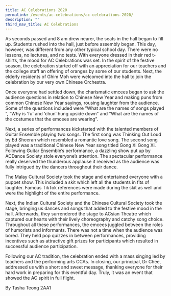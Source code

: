 ```yaml
---
title: AC Celebrations 2020
permalink: /events/ac-celebrations/ac-celebrations-2020/
description: ""
third_nav_title: AC Celebrations
---
```

As seconds passed and 8 am drew nearer, the seats in the hall began to fill up. Students rushed into the hall, just before assembly began. This day, however, was different from any other typical school day. There were no lessons, no lectures, and no tests. With everyone dressed in their red t-shirts, the mood for AC Celebrations was set. In the spirit of the festive season, the celebration started off with an appreciation for our teachers and the college staff an offering of oranges by some of our students. Next, the elderly residents of Ghim Moh were welcomed into the hall to join the celebration by our very own Chinese Orchestra.

  

Once everyone had settled down, the charismatic emcees began to ask the audience questions in relation to Chinese New Year and making puns from common Chinese New Year sayings, rousing laughter from the audience. Some of the questions included were ”What are the names of songs played “, “Why is ‘fu’ and ‘chun’ hung upside down” and “What are the names of the costumes that the emcees are wearing”.

  

Next, a series of performances kickstarted with the talented members of Guitar Ensemble playing two songs. The first song was Thinking Out Loud by Ed Sheeran which resembled a romantic love song. The second song played was a traditional Chinese New Year song titled Gong Xi Gong Xi. Following Guitar Ensemble’s performance, a dazzling show put up by ACDance Society stole everyone’s attention. The spectacular performance really deserved the thunderous applause it received as the audience was fully intrigued by the dancers throughout their dance.

  

The Malay Cultural Society took the stage and entertained everyone with a puppet show. This included a skit which left all the students in fits of laughter. Famous TikTok references were made during the skit as well and were the highlight of the entire performance.

  

Next, the Indian Cultural Society and the Chinese Cultural Society took the stage, bringing us dances and songs that added to the festive mood in the hall. Afterwards, they surrendered the stage to ACsian Theatre which captured our hearts with their lively choreography and catchy song choice. Throughout all these performances, the emcees juggled between the roles of humorists and informants. There was not a time when the audience was bored. They held pop quizzes in between performances, providing incentives such as attractive gift prizes for participants which resulted in successful audience participation.

  

Following our AC tradition, the celebration ended with a mass singing led by teachers and the performing arts CCAs. In closing, our principal, Dr Chee, addressed us with a short and sweet message, thanking everyone for their hard work in preparing for this eventful day. Truly, it was an event that showed the AC spirit in full flight.

  

By Tasha Teong 2AA1